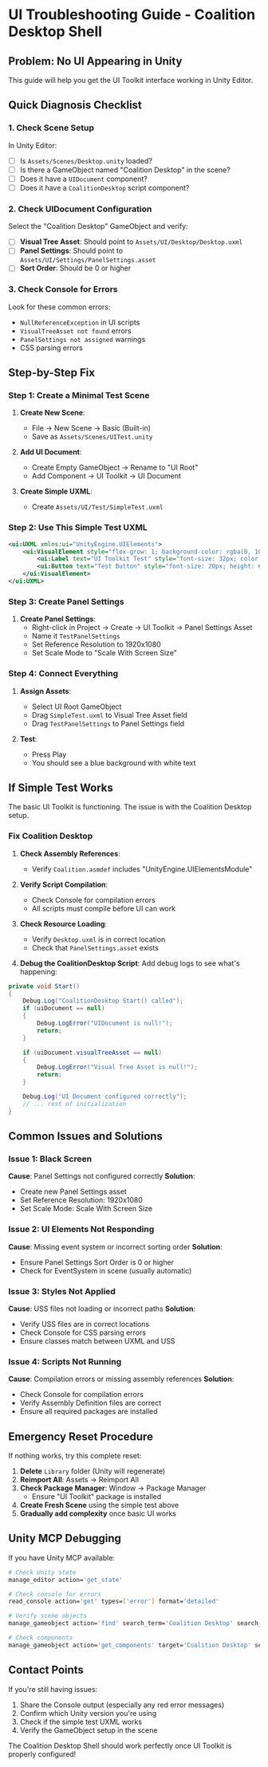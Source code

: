 # UI Troubleshooting Guide - Coalition Desktop Shell

## Problem: No UI Appearing in Unity

This guide will help you get the UI Toolkit interface working in Unity Editor.

## Quick Diagnosis Checklist

### 1. Check Scene Setup
In Unity Editor:
- [ ] Is `Assets/Scenes/Desktop.unity` loaded?
- [ ] Is there a GameObject named "Coalition Desktop" in the scene?
- [ ] Does it have a `UIDocument` component?
- [ ] Does it have a `CoalitionDesktop` script component?

### 2. Check UIDocument Configuration
Select the "Coalition Desktop" GameObject and verify:
- [ ] **Visual Tree Asset**: Should point to `Assets/UI/Desktop/Desktop.uxml`
- [ ] **Panel Settings**: Should point to `Assets/UI/Settings/PanelSettings.asset`
- [ ] **Sort Order**: Should be 0 or higher

### 3. Check Console for Errors
Look for these common errors:
- `NullReferenceException` in UI scripts
- `VisualTreeAsset not found` errors
- `PanelSettings not assigned` warnings
- CSS parsing errors

## Step-by-Step Fix

### Step 1: Create a Minimal Test Scene

1. **Create New Scene**:
   - File → New Scene → Basic (Built-in)
   - Save as `Assets/Scenes/UITest.unity`

2. **Add UI Document**:
   - Create Empty GameObject → Rename to "UI Root"
   - Add Component → UI Toolkit → UI Document

3. **Create Simple UXML**:
   - Create `Assets/UI/Test/SimpleTest.uxml`

### Step 2: Use This Simple Test UXML

```xml
<ui:UXML xmlns:ui="UnityEngine.UIElements">
    <ui:VisualElement style="flex-grow: 1; background-color: rgba(0, 100, 200, 0.5);">
        <ui:Label text="UI Toolkit Test" style="font-size: 32px; color: white; -unity-text-align: middle-center; flex-grow: 1;" />
        <ui:Button text="Test Button" style="font-size: 20px; height: 60px; margin: 20px;" />
    </ui:VisualElement>
</ui:UXML>
```

### Step 3: Create Panel Settings

1. **Create Panel Settings**:
   - Right-click in Project → Create → UI Toolkit → Panel Settings Asset
   - Name it `TestPanelSettings`
   - Set Reference Resolution to 1920x1080
   - Set Scale Mode to "Scale With Screen Size"

### Step 4: Connect Everything

1. **Assign Assets**:
   - Select UI Root GameObject
   - Drag `SimpleTest.uxml` to Visual Tree Asset field
   - Drag `TestPanelSettings` to Panel Settings field

2. **Test**:
   - Press Play
   - You should see a blue background with white text

## If Simple Test Works

The basic UI Toolkit is functioning. The issue is with the Coalition Desktop setup.

### Fix Coalition Desktop

1. **Check Assembly References**:
   - Verify `Coalition.asmdef` includes "UnityEngine.UIElementsModule"

2. **Verify Script Compilation**:
   - Check Console for compilation errors
   - All scripts must compile before UI can work

3. **Check Resource Loading**:
   - Verify `Desktop.uxml` is in correct location
   - Check that `PanelSettings.asset` exists

4. **Debug the CoalitionDesktop Script**:
   Add debug logs to see what's happening:

```csharp
private void Start()
{
    Debug.Log("CoalitionDesktop Start() called");
    if (uiDocument == null)
    {
        Debug.LogError("UIDocument is null!");
        return;
    }

    if (uiDocument.visualTreeAsset == null)
    {
        Debug.LogError("Visual Tree Asset is null!");
        return;
    }

    Debug.Log("UI Document configured correctly");
    // ... rest of initialization
}
```

## Common Issues and Solutions

### Issue 1: Black Screen
**Cause**: Panel Settings not configured correctly
**Solution**:
- Create new Panel Settings asset
- Set Reference Resolution: 1920x1080
- Set Scale Mode: Scale With Screen Size

### Issue 2: UI Elements Not Responding
**Cause**: Missing event system or incorrect sorting order
**Solution**:
- Ensure Panel Settings Sort Order is 0 or higher
- Check for EventSystem in scene (usually automatic)

### Issue 3: Styles Not Applied
**Cause**: USS files not loading or incorrect paths
**Solution**:
- Verify USS files are in correct locations
- Check Console for CSS parsing errors
- Ensure classes match between UXML and USS

### Issue 4: Scripts Not Running
**Cause**: Compilation errors or missing assembly references
**Solution**:
- Check Console for compilation errors
- Verify Assembly Definition files are correct
- Ensure all required packages are installed

## Emergency Reset Procedure

If nothing works, try this complete reset:

1. **Delete** `Library` folder (Unity will regenerate)
2. **Reimport All**: Assets → Reimport All
3. **Check Package Manager**: Window → Package Manager
   - Ensure "UI Toolkit" package is installed
4. **Create Fresh Scene** using the simple test above
5. **Gradually add complexity** once basic UI works

## Unity MCP Debugging

If you have Unity MCP available:

```bash
# Check Unity state
manage_editor action='get_state'

# Check console for errors
read_console action='get' types=['error'] format='detailed'

# Verify scene objects
manage_gameobject action='find' search_term='Coalition Desktop' search_method='by_name'

# Check components
manage_gameobject action='get_components' target='Coalition Desktop' search_method='by_name'
```

## Contact Points

If you're still having issues:
1. Share the Console output (especially any red error messages)
2. Confirm which Unity version you're using
3. Check if the simple test UXML works
4. Verify the GameObject setup in the scene

The Coalition Desktop Shell should work perfectly once UI Toolkit is properly configured!